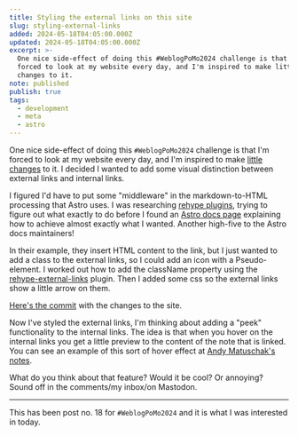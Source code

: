 ```yaml
---
title: Styling the external links on this site
slug: styling-external-links
added: 2024-05-18T04:05:00.000Z
updated: 2024-05-18T04:05:00.000Z
excerpt: >-
  One nice side-effect of doing this #WeblogPoMo2024 challenge is that I'm
  forced to look at my website every day, and I'm inspired to make little
  changes to it.
note: published
publish: true
tags:
  - development
  - meta
  - astro
---
```

One nice side-effect of doing this `#WeblogPoMo2024` challenge is that I'm forced to look at my website every day, and I'm inspired to make [little](/using-lighter-embeds/) [changes](/i-added-a-now-page/) to it. I decided I wanted to add some visual distinction between external links and internal links.

I figured I'd have to put some "middleware" in the markdown-to-HTML processing that Astro uses. I was researching [rehype plugins](https://github.com/rehypejs/rehype/blob/main/doc/plugins.md), trying to figure out what exactly to do before I found an [Astro docs page](https://docs.astro.build/en/recipes/external-links/) explaining how to achieve almost exactly what I wanted. Another high-five to the Astro docs maintainers!

In their example, they insert HTML content to the link, but I just wanted to add a class to the external links, so I could add an icon with a Pseudo-element. I worked out how to add the className property using the [rehype-external-links](https://unifiedjs.com/explore/package/rehype-external-links/) plugin. Then I added some css so the external links show a little arrow on them.

[Here's the commit](https://github.com/rachsmithcodes/rachsmith.com/commit/888dd944fce8dbf12ebddd797ea2350dbcdaa471) with the changes to the site.

Now I've styled the external links, I'm thinking about adding a "peek" functionality to the internal links. The idea is that when you hover on the internal links you get a little preview to the content of the note that is linked. You can see an example of this sort of hover effect at [Andy Matuschak's notes](https://notes.andymatuschak.org/About_these_notes). 

What do you think about that feature? Would it be cool? Or annoying? Sound off in the comments/my inbox/on Mastodon.

<hr>

This has been post no. 18 for `#WeblogPoMo2024` and it is what I was interested in today.


